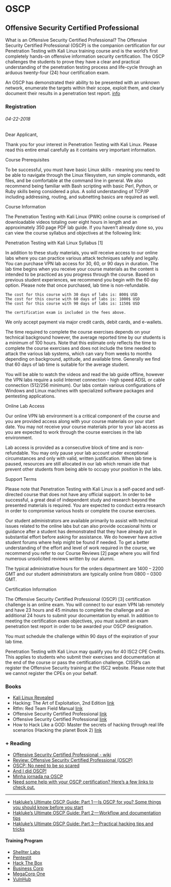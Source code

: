 # OSCP

## Offensive Security Certified Professional

What is an Offensive Security Certified Professional?
The Offensive Security Certified Professional (OSCP) is the companion certification for our Penetration Testing with Kali Linux training course and is the world’s first completely hands-on offensive information security certification. The OSCP challenges the students to prove they have a clear and practical understanding of the penetration testing process and life-cycle through an arduous twenty-four (24) hour certification exam.

An OSCP has demonstrated their ability to be presented with an unknown network, enumerate the targets within their scope, exploit them, and clearly document their results in a penetration test report. [info](https://www.offensive-security.com/information-security-certifications/oscp-offensive-security-certified-professional/)

### Registration

###### 04-22-2018

Dear Applicant,

Thank you for your interest in Penetration Testing with Kali Linux. Please read this entire email carefully as it contains very important information.

Course Prerequisites

To be successful, you must have basic Linux skills - meaning you need to be able to navigate through the Linux filesystem, run simple commands, edit files, and be comfortable at the command line in general. We also recommend being familiar with Bash scripting with basic Perl, Python, or Ruby skills being considered a plus. A solid understanding of TCP/IP including addressing, routing, and subnetting basics are required as well.

Course Information

The Penetration Testing with Kali Linux (PWK) online course is comprised of downloadable videos totaling over eight hours in length and an approximately 350 page PDF lab guide. If you haven't already done so, you can view the course syllabus and objectives at the following link:

Penetration Testing with Kali Linux Syllabus [1]

In addition to these study materials, you will receive access to our online labs where you can practice various attack techniques safely and legally. You can purchase VPN lab access for 30, 60, or 90 days in duration. The lab time begins when you receive your course materials as the content is intended to be practiced as you progress through the course. Based on previous student experiences, we recommend you begin with the 60 day option. Please note that once purchased, lab time is non-refundable.

    The cost for this course with 30 days of labs is: 800$ USD
    The cost for this course with 60 days of labs is: 1000$ USD
    The cost for this course with 90 days of labs is: 1150$ USD

    The certification exam is included in the fees above.


We only accept payment via major credit cards, debit cards, and e-wallets.

The time required to complete the course exercises depends on your technical background however, the average reported time by our students is a minimum of 100 hours. Note that this estimate only reflects the time to complete the course exercises and does not include the time needed to attack the various lab systems, which can vary from weeks to months depending on background, aptitude, and available time. Generally we find that 60 days of lab time is suitable for the average student.

You will be able to watch the videos and read the lab guide offline, however the VPN labs require a solid Internet connection - high speed ADSL or cable connection (512/256 minimum). Our labs contain various configurations of Windows and Linux machines with specialized software packages and pentesting applications.

Online Lab Access

Our online VPN lab environment is a critical component of the course and you are provided access along with your course materials on your start date. You may not receive your course materials prior to your lab access as you are expected to work through the course exercises in the lab environment.

Lab access is provided as a consecutive block of time and is non-refundable. You may only pause your lab account under exceptional circumstances and only with valid, written justification. When lab time is paused, resources are still allocated in our lab which remain idle that prevent other students from being able to occupy your position in the labs.

Support Terms

Please note that Penetration Testing with Kali Linux is a self-paced and self-directed course that does not have any official support. In order to be successful, a great deal of independent study and research beyond the presented materials is required. You are expected to conduct extra research in order to compromise various hosts or complete the course exercises.

Our student administrators are available primarily to assist with technical issues related to the online labs but can also provide occasional hints or guidance after a student has demonstrated that they have already put in substantial effort before asking for assistance. We do however have active student forums where help might be found if needed. To get a better understanding of the effort and level of work required in the course, we recommend you refer to our Course Reviews [2] page where you will find numerous unsolicited reviews written by our alumni.

The typical administrative hours for the orders department are 1400 – 2200 GMT and our student administrators are typically online from 0800 – 0300 GMT.

Certification Information

The Offensive Security Certified Professional (OSCP) [3] certification challenge is an online exam. You will connect to our exam VPN lab remotely and have 23 hours and 45 minutes to complete the challenge and an additional 24 hours to submit your documentation by email. In addition to meeting the certification exam objectives, you must submit an exam penetration test report in order to be awarded your OSCP designation.

You must schedule the challenge within 90 days of the expiration of your lab time.

Penetration Testing with Kali Linux may qualify you for 40 ISC2 CPE Credits. This applies to students who submit their exercises and documentation at the end of the course or pass the certification challenge. CISSPs can register the Offensive Security training at the ISC2 website. Please note that we cannot register the CPEs on your behalf.

### Books

* [Kali Linux Revealed](https://kali.training/downloads/Kali-Linux-Revealed-1st-edition.pdf)
* Hacking: The Art of Exploitation, 2nd Edition [link](https://www.amazon.com/Hacking-Art-Exploitation-Jon-Erickson/dp/1593271441/ref=sr_1_1?ie=UTF8&qid=1492297164&sr=8-1&keywords=hacking)
* Rtfm: Red Team Field Manual [link](https://www.amazon.com/Rtfm-Red-Team-Field-Manual/dp/1494295504/ref=sr_1_2?ie=UTF8&qid=1492297153&sr=8-2&keywords=pentest)
* Offensive Security Certified Professional [link](https://www.amazon.co.uk/Offensive-Security-Certified-Professional-Russell/dp/B007OQ06LQ)
* Offensive Security Certified Professional [link](https://www.amazon.com.br/Offensive-Security-Certified-Professional-Lambert/dp/3639936787)
* How to Hack Like a GOD: Master the secrets of hacking through real life scenarios (Hacking the planet Book 2) [link](https://www.amazon.com.br/How-Hack-Like-GOD-scenarios-ebook/dp/B06Y4HWHXC?__mk_pt_BR=%C3%85M%C3%85%C5%BD%C3%95%C3%91&keywords=OSCP&qid=1522691016&sr=1-1&ref=sr_1_1)

### + Reading

* [Offensive Security Certified Professional - wiki](https://en.wikipedia.org/wiki/Offensive_Security_Certified_Professional)
* [Review: Offensive Security Certified Professional (OSCP)](https://www.hackingtutorials.org/hacking-courses/offensive-security-certified-professional-oscp/)
* [OSCP: No need to be so scared](https://www.peerlyst.com/posts/oscp-no-need-to-be-so-scared-paul-stewart?utm_source=medium&utm_medium=social&utm_content=peerlyst_post&utm_campaign=peerlyst_resources)
* [And I did OSCP!](https://medium.com/@m4lv0id/and-i-did-oscp-589babbfea19)
* [Minha jornada na OSCP](https://medium.com/@igor.lrgomes/minha-jornada-na-oscp-d5b5297bcb2d)
* [Need some help with your OSCP certification? Here’s a few links to check out.](https://medium.com/@Peerlyst/need-some-help-with-your-oscp-certification-heres-a-few-links-to-check-out-c40da00a4c8c)

------ 
* [Hakluke’s Ultimate OSCP Guide: Part 1 — Is OSCP for you? Some things you should know before you start](https://medium.com/@hakluke/haklukes-ultimate-oscp-guide-part-1-is-oscp-for-you-b57cbcce7440)
* [Hakluke’s Ultimate OSCP Guide: Part 2 — Workflow and documentation tips](https://medium.com/@hakluke/haklukes-ultimate-oscp-guide-part-2-workflow-and-documentation-tips-9dd335204a48)
* [Hakluke’s Ultimate OSCP Guide: Part 3 — Practical hacking tips and tricks](https://medium.com/@hakluke/haklukes-ultimate-oscp-guide-part-3-practical-hacking-tips-and-tricks-c38486f5fc97)

#### Training Program


* [Shellter Labs](https://shellterlabs.com/en/)
* [Pentestit](https://lab.pentestit.ru/)
* [Hack The Box](https://www.hackthebox.eu/)
* [Business Corp](http://www.businesscorp.com.br/)
* [MegaCorp One](http://www.megacorpone.com/)
* [VulnHub](https://www.vulnhub.com/)
